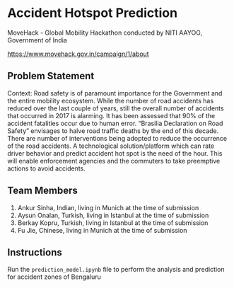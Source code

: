 # Accident Hotspot Prediction

MoveHack - Global Mobility Hackathon conducted by NITI AAYOG, Government of India

https://www.movehack.gov.in/campaign/1/about

## Problem Statement

Context: Road safety is of paramount importance for the Government and the entire mobility ecosystem. While the number of road accidents has reduced over the last couple of years, still the overall number of accidents that occurred in 2017 is alarming. It has been assessed that 90% of the accident fatalities occur due to human error. “Brasilia Declaration on Road Safety” envisages to halve road traffic deaths by the end of this decade. There are number of interventions being adopted to reduce the occurrence of the road accidents. A technological solution/platform which can rate driver behavior and predict accident hot spot is the need of the hour. This will enable enforcement agencies and the commuters to take preemptive actions to avoid accidents. 

## Team Members
1) Ankur Sinha, Indian, living in Munich at the time of submission
2) Aysun Onalan, Turkish, living in Istanbul at the time of submission
3) Berkay Kopru, Turkish, living in Istanbul at the time of submission
4) Fu Jie, Chinese, living in Munich at the time of submission

## Instructions
Run the `prediction_model.ipynb` file to perform the analysis and prediction for accident zones of Bengaluru
